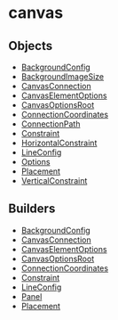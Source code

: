 # <span class="badge package-variant-panelcfg"></span> canvas

## Objects

 * <span class="badge object-type-class"></span> [BackgroundConfig](./object-BackgroundConfig.md)
 * <span class="badge object-type-enum"></span> [BackgroundImageSize](./object-BackgroundImageSize.md)
 * <span class="badge object-type-class"></span> [CanvasConnection](./object-CanvasConnection.md)
 * <span class="badge object-type-class"></span> [CanvasElementOptions](./object-CanvasElementOptions.md)
 * <span class="badge object-type-class"></span> [CanvasOptionsRoot](./object-CanvasOptionsRoot.md)
 * <span class="badge object-type-class"></span> [ConnectionCoordinates](./object-ConnectionCoordinates.md)
 * <span class="badge object-type-enum"></span> [ConnectionPath](./object-ConnectionPath.md)
 * <span class="badge object-type-class"></span> [Constraint](./object-Constraint.md)
 * <span class="badge object-type-enum"></span> [HorizontalConstraint](./object-HorizontalConstraint.md)
 * <span class="badge object-type-class"></span> [LineConfig](./object-LineConfig.md)
 * <span class="badge object-type-class"></span> [Options](./object-Options.md)
 * <span class="badge object-type-class"></span> [Placement](./object-Placement.md)
 * <span class="badge object-type-enum"></span> [VerticalConstraint](./object-VerticalConstraint.md)
## Builders

 * <span class="badge builder"></span> [BackgroundConfig](./builder-BackgroundConfig.md)
 * <span class="badge builder"></span> [CanvasConnection](./builder-CanvasConnection.md)
 * <span class="badge builder"></span> [CanvasElementOptions](./builder-CanvasElementOptions.md)
 * <span class="badge builder"></span> [CanvasOptionsRoot](./builder-CanvasOptionsRoot.md)
 * <span class="badge builder"></span> [ConnectionCoordinates](./builder-ConnectionCoordinates.md)
 * <span class="badge builder"></span> [Constraint](./builder-Constraint.md)
 * <span class="badge builder"></span> [LineConfig](./builder-LineConfig.md)
 * <span class="badge builder"></span> [Panel](./builder-Panel.md)
 * <span class="badge builder"></span> [Placement](./builder-Placement.md)
